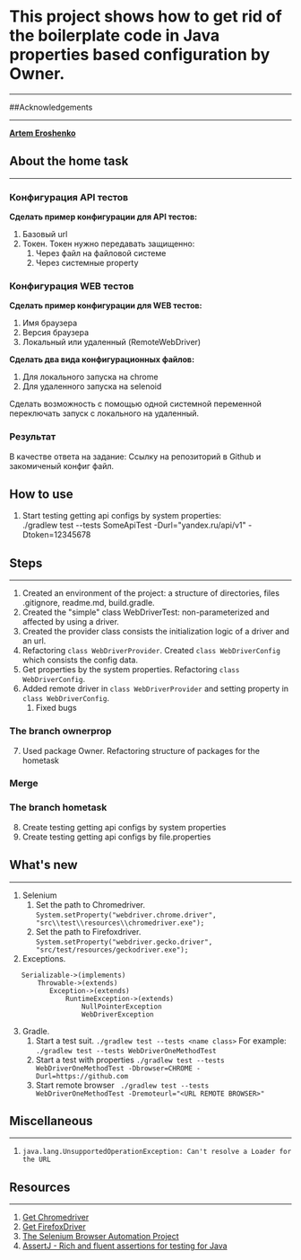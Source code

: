 # This project shows how to get rid of the boilerplate code in Java properties based configuration by Owner.
___

##Acknowledgements
___
[**Artem Eroshenko**](https://github.com/eroshenkoam) 

## About the home task
___
### Конфигурация API тестов

**Сделать пример конфигурации для API тестов:**
1. Базовый url
2. Токен.
Токен нужно передавать защищенно:
    1. Через файл на файловой системе
    2. Через системные property

### Конфигурация WEB тестов
**Сделать пример конфигурации для WEB тестов:**
1. Имя браузера
2. Версия браузера
3. Локальный или удаленный (RemoteWebDriver)

**Сделать два вида конфигурационных файлов:**
1. Для локального запуска на chrome
2. Для удаленного запуска на selenoid

Сделать возможность с помощью одной системной переменной переключать запуск с локального на удаленный.

### Результат
В качестве ответа на задание:
Ссылку на репозиторий в Github и закомиченый конфиг файл.

## How to use
1. Start testing getting api configs by system properties:  
./gradlew test --tests SomeApiTest -Durl="yandex.ru/api/v1" -Dtoken=12345678


## Steps
___
1. Created an environment of the project: a structure of directories, files .gitignore, readme.md, build.gradle.
2. Created the "simple" class WebDriverTest: non-parameterized and affected by using a driver.
3. Created the provider class consists the initialization logic of a driver and an url.
4. Refactoring `class WebDriverProvider`. Created `class WebDriverConfig` which consists the config data.
5. Get properties by the system properties. Refactoring `class WebDriverConfig`.
6. Added remote driver in `class WebDriverProvider` and setting property in `class WebDriverConfig`.
   1. Fixed bugs 
### The branch ownerprop
7. Used package Owner. Refactoring structure of packages for the hometask
### Merge
### The branch hometask
8. Create testing getting api configs by system properties 
9. Create testing getting api configs by file.properties


## What's new
___
1. Selenium
   1. Set the path to Chromedriver.  
      `System.setProperty("webdriver.chrome.driver", "src\\test\\resources\\chromedriver.exe");`
   2. Set the path to Firefoxdriver.
      `System.setProperty("webdriver.gecko.driver", "src/test/resources/geckodriver.exe");`
2. Exceptions. 
```
   Serializable->(implements)
       Throwable->(extends)
          Exception->(extends)
              RuntimeException->(extends)
                  NullPointerException 
                  WebDriverException
``` 
3. Gradle. 
   1. Start a test suit.
      `./gradlew test --tests <name class>`
      For example:
      `./gradlew test --tests WebDriverOneMethodTest`
   2. Start a test with properties 
      `./gradlew test --tests WebDriverOneMethodTest -Dbrowser=CHROME -Durl=https://github.com`
   3. Start remote browser
      ` ./gradlew test --tests WebDriverOneMethodTest -Dremoteurl="<URL REMOTE BROWSER>"`
   
## Miscellaneous
___
1. `java.lang.UnsupportedOperationException: Can't resolve a Loader for the URL`


## Resources
___
1. [Get Chromedriver](https://chromedriver.chromium.org/downloads)
2. [Get FirefoxDriver](https://github.com/mozilla/geckodriver)
3. [The Selenium Browser Automation Project](https://www.selenium.dev/documentation/)
4. [AssertJ - Rich and fluent assertions for testing for Java](https://assertj.github.io/doc/)
